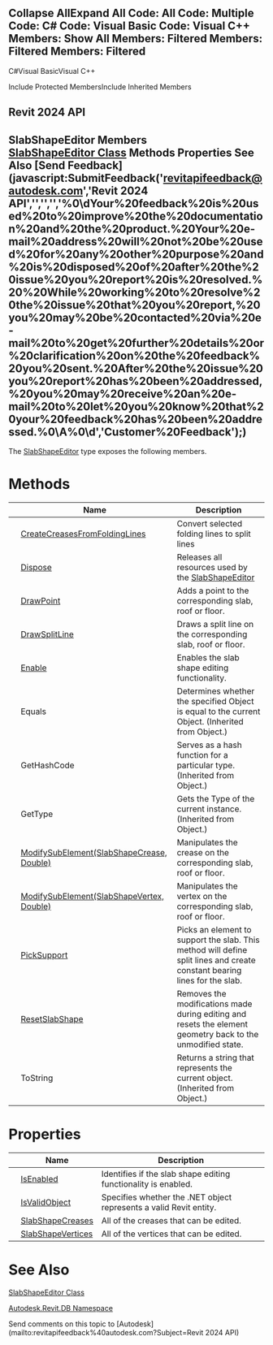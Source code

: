 ﻿

Collapse AllExpand All Code: All Code: Multiple Code: C# Code: Visual Basic Code: Visual C++  Members: Show All Members: Filtered Members: Filtered Members: Filtered   
---  
  
C#Visual BasicVisual C++

Include Protected MembersInclude Inherited Members

Revit 2024 API  
---  
SlabShapeEditor Members  
[SlabShapeEditor Class](06308ccc-46e7-6ff8-582c-6891af8b75e9.md) Methods Properties See Also [Send Feedback](javascript:SubmitFeedback\('revitapifeedback@autodesk.com','Revit 2024 API','','','','%0\\dYour%20feedback%20is%20used%20to%20improve%20the%20documentation%20and%20the%20product.%20Your%20e-mail%20address%20will%20not%20be%20used%20for%20any%20other%20purpose%20and%20is%20disposed%20of%20after%20the%20issue%20you%20report%20is%20resolved.%20%20While%20working%20to%20resolve%20the%20issue%20that%20you%20report,%20you%20may%20be%20contacted%20via%20e-mail%20to%20get%20further%20details%20or%20clarification%20on%20the%20feedback%20you%20sent.%20After%20the%20issue%20you%20report%20has%20been%20addressed,%20you%20may%20receive%20an%20e-mail%20to%20let%20you%20know%20that%20your%20feedback%20has%20been%20addressed.%0\\A%0\\d','Customer%20Feedback'\);)  
---  
  
The [SlabShapeEditor](06308ccc-46e7-6ff8-582c-6891af8b75e9.md) type exposes the following members.

# Methods

|  | Name | Description |
| --- | --- | --- |
|  | [CreateCreasesFromFoldingLines](8adabb8c-e774-67c3-36a9-340cb8f0ab3f.md) | Convert selected folding lines to split lines |
|  | [Dispose](093f82df-0da1-1021-1991-83094bc2f19d.md) | Releases all resources used by the [SlabShapeEditor](06308ccc-46e7-6ff8-582c-6891af8b75e9.md) |
|  | [DrawPoint](6f996675-9eed-7e0b-5462-c38bc97e74c6.md) | Adds a point to the corresponding slab, roof or floor. |
|  | [DrawSplitLine](fb041590-6361-7fda-4f48-6e381dbb9f5d.md) | Draws a split line on the corresponding slab, roof or floor. |
|  | [Enable](792bbdb8-4629-7383-fbab-341df4b02341.md) | Enables the slab shape editing functionality. |
|  | Equals | Determines whether the specified Object is equal to the current Object. (Inherited from Object.) |
|  | GetHashCode | Serves as a hash function for a particular type.  (Inherited from Object.) |
|  | GetType | Gets the Type of the current instance. (Inherited from Object.) |
|  | [ModifySubElement(SlabShapeCrease, Double)](a2d107e1-fc23-5579-0d99-2ce20e41d207.md) | Manipulates the crease on the corresponding slab, roof or floor. |
|  | [ModifySubElement(SlabShapeVertex, Double)](844e2ab1-6c14-4b32-e6f0-ea23baa0ab5d.md) | Manipulates the vertex on the corresponding slab, roof or floor. |
|  | [PickSupport](ff7dace3-8a34-3760-042d-21d1da8733f1.md) | Picks an element to support the slab. This method will define split lines and create constant bearing lines for the slab. |
|  | [ResetSlabShape](b94ace8b-5eb5-a25d-6a18-5e23d8905911.md) | Removes the modifications made during editing and resets the element geometry back to the unmodified state. |
|  | ToString | Returns a string that represents the current object. (Inherited from Object.) |
  
# Properties

|  | Name | Description |
| --- | --- | --- |
|  | [IsEnabled](9aaaf1ca-5f52-c5be-9d5b-2230ad5131cc.md) | Identifies if the slab shape editing functionality is enabled. |
|  | [IsValidObject](ef4c3c30-e968-c860-8d38-ecfc2513f35f.md) | Specifies whether the .NET object represents a valid Revit entity. |
|  | [SlabShapeCreases](fb345daf-b097-a458-8c69-2d8cbfa1eff3.md) | All of the creases that can be edited. |
|  | [SlabShapeVertices](01fbf5d9-6fa7-6483-6a1c-5cf439f27dc7.md) | All of the vertices that can be edited. |
  
# See Also

[SlabShapeEditor Class](06308ccc-46e7-6ff8-582c-6891af8b75e9.md)

[Autodesk.Revit.DB Namespace](87546ba7-461b-c646-cbb1-2cb8f5bff8b2.md)

Send comments on this topic to [Autodesk](mailto:revitapifeedback%40autodesk.com?Subject=Revit 2024 API)